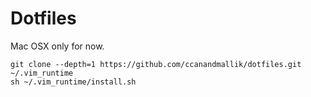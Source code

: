 # Dotfiles

Mac OSX only for now.

```
git clone --depth=1 https://github.com/ccanandmallik/dotfiles.git ~/.vim_runtime
sh ~/.vim_runtime/install.sh
```
